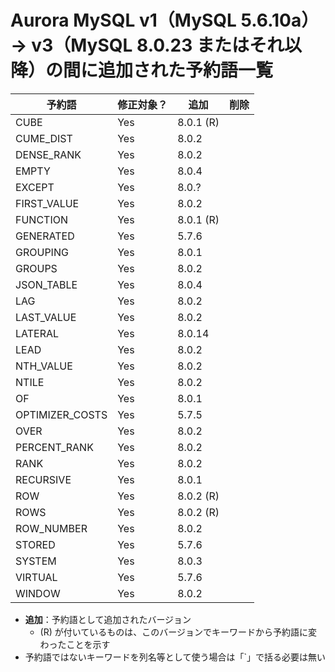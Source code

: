 # Aurora MySQL v1（MySQL 5.6.10a）→ v3（MySQL 8.0.23 またはそれ以降）の間に追加された予約語一覧

| 予約語             | 修正対象？ | 追加      | 削除 |
| ------------------ | -------- | --------- | ---- |
| CUBE               | Yes      | 8.0.1 (R) |      |
| CUME_DIST          | Yes      | 8.0.2     |      |
| DENSE_RANK         | Yes      | 8.0.2     |      |
| EMPTY              | Yes      | 8.0.4     |      |
| EXCEPT             | Yes      | 8.0.?     |      |
| FIRST_VALUE        | Yes      | 8.0.2     |      |
| FUNCTION           | Yes      | 8.0.1 (R) |      |
| GENERATED          | Yes      | 5.7.6     |      |
| GROUPING           | Yes      | 8.0.1     |      |
| GROUPS             | Yes      | 8.0.2     |      |
| JSON_TABLE         | Yes      | 8.0.4     |      |
| LAG                | Yes      | 8.0.2     |      |
| LAST_VALUE         | Yes      | 8.0.2     |      |
| LATERAL            | Yes      | 8.0.14    |      |
| LEAD               | Yes      | 8.0.2     |      |
| NTH_VALUE          | Yes      | 8.0.2     |      |
| NTILE              | Yes      | 8.0.2     |      |
| OF                 | Yes      | 8.0.1     |      |
| OPTIMIZER_COSTS    | Yes      | 5.7.5     |      |
| OVER               | Yes      | 8.0.2     |      |
| PERCENT_RANK       | Yes      | 8.0.2     |      |
| RANK               | Yes      | 8.0.2     |      |
| RECURSIVE          | Yes      | 8.0.1     |      |
| ROW                | Yes      | 8.0.2 (R) |      |
| ROWS               | Yes      | 8.0.2 (R) |      |
| ROW_NUMBER         | Yes      | 8.0.2     |      |
| STORED             | Yes      | 5.7.6     |      |
| SYSTEM             | Yes      | 8.0.3     |      |
| VIRTUAL            | Yes      | 5.7.6     |      |
| WINDOW             | Yes      | 8.0.2     |      |

- **追加**：予約語として追加されたバージョン
  - (R) が付いているものは、このバージョンでキーワードから予約語に変わったことを示す
- 予約語ではないキーワードを列名等として使う場合は「`」で括る必要は無い